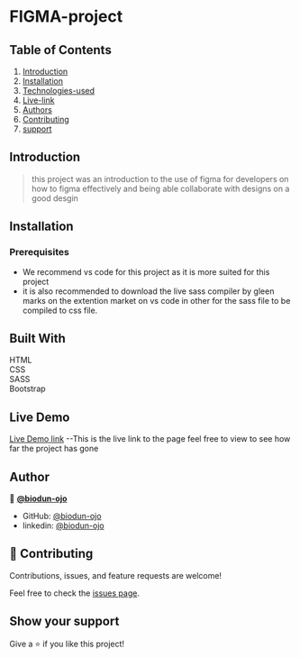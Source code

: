# FIGMA-project

## Table of Contents
1. [Introduction](#introduction)
2. [Installation](#installation)
3. [Technologies-used](#built-with)
4. [Live-link](#live-demo)
5. [Authors](#authors)
6. [Contributing](#contributing)
7. [support](#show-your-support)


## Introduction
> this project was an introduction to the use of figma for developers on how to figma effectively and being able collaborate with designs on a good desgin

## Installation
### Prerequisites
- We recommend vs code for this project as it is more suited for this project
- it is also recommended to download the live sass compiler by gleen marks on the extention market on vs code in other for the sass file to be compiled to css file.

## Built With 
HTML <br> CSS <br> SASS <br> Bootstrap

## Live Demo

[Live Demo link](https://biodun-ojo.github.io/Figma-project/) --This is the live link to the page feel free to view to see how far the project has gone

## Author

👤 **[@biodun-ojo](https://github.com/biodun-ojo)**


- GitHub: [@biodun-ojo](https://github.com/biodun-ojo)
- linkedin: [@biodun-ojo](https://www.linkedin.com/in/abiodun-ojo-oretoluwase-74003623a/?originalSubdomain=ng)

## 🤝 Contributing

Contributions, issues, and feature requests are welcome!

Feel free to check the [issues page](https://github.com/biodun-ojo/Figma-project/issues).

## Show your support

Give a ⭐️ if you like this project!